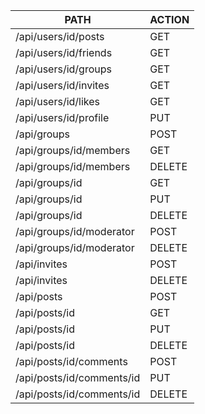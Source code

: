 

|               PATH             |       ACTION      |
|--------------------------------|-------------------|
| /api/users/id/posts            |      GET          |
| /api/users/id/friends          |      GET          |
| /api/users/id/groups           |      GET          |
| /api/users/id/invites          |      GET          |
| /api/users/id/likes            |      GET          |
| /api/users/id/profile          |      PUT          |
| /api/groups                    |      POST         |
| /api/groups/id/members         |      GET          |
| /api/groups/id/members         |      DELETE       |
| /api/groups/id                 |      GET          |
| /api/groups/id                 |      PUT          |
| /api/groups/id                 |      DELETE       |
| /api/groups/id/moderator       |      POST         |
| /api/groups/id/moderator       |      DELETE       |
| /api/invites                   |      POST         |
| /api/invites                   |      DELETE       |
| /api/posts                     |      POST         |
| /api/posts/id                  |      GET          |
| /api/posts/id                  |      PUT          |
| /api/posts/id                  |      DELETE       |
| /api/posts/id/comments         |      POST         |
| /api/posts/id/comments/id      |      PUT          |
| /api/posts/id/comments/id      |      DELETE       |